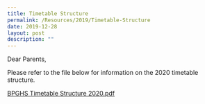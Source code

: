 ```yaml
---
title: Timetable Structure
permalink: /Resources/2019/Timetable-Structure
date: 2019-12-28
layout: post
description: ""
---
```

Dear Parents,

Please refer to the file below for information on the 2020 timetable structure.

  
[BPGHS Timetable Structure 2020.pdf](https://www-bpghs-moe-edu-sg-admin.cwp.sg/qql/slot/u148/BPGHS%202020/Announcements%20&%20Updates/BPGHS%20Timetable%20Structure%202020.pdf)